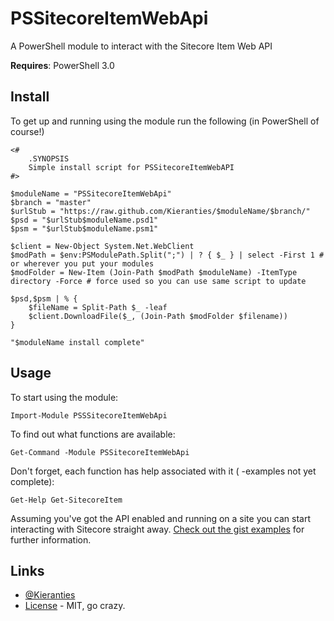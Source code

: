PSSitecoreItemWebApi
====================

A PowerShell module to interact with the Sitecore Item Web API

**Requires**: PowerShell 3.0

Install
-------

To get up and running using the module run the following (in PowerShell of course!)


    <#
        .SYNOPSIS
        Simple install script for PSSitecoreItemWebAPI
    #>

    $moduleName = "PSSitecoreItemWebApi"
    $branch = "master"
    $urlStub = "https://raw.github.com/Kieranties/$moduleName/$branch/"
    $psd = "$urlStub$moduleName.psd1"
    $psm = "$urlStub$moduleName.psm1"

    $client = New-Object System.Net.WebClient
    $modPath = $env:PSModulePath.Split(";") | ? { $_ } | select -First 1 # or wherever you put your modules
    $modFolder = New-Item (Join-Path $modPath $moduleName) -ItemType directory -Force # force used so you can use same script to update

    $psd,$psm | % {
        $fileName = Split-Path $_ -leaf
        $client.DownloadFile($_, (Join-Path $modFolder $filename))
    }

    "$moduleName install complete"
    
Usage
-----

To start using the module:

    Import-Module PSSSitecoreItemWebApi

To find out what functions are available:

    Get-Command -Module PSSitecoreItemWebApi

Don't forget, each function has help associated with it ( -examples not yet complete):

    Get-Help Get-SitecoreItem

Assuming you've got the API enabled and running on a site you can start interacting
with Sitecore straight away.  [Check out the gist examples] for further information.

Links
-------
+ [@Kieranties]
+ [License] - MIT, go crazy.

[@Kieranties]: http://twitter.com/kieranties
[License]: http://kieranties.mit-license.org/
[Check out the gist examples]: https://gist.github.com/Kieranties/5059684
